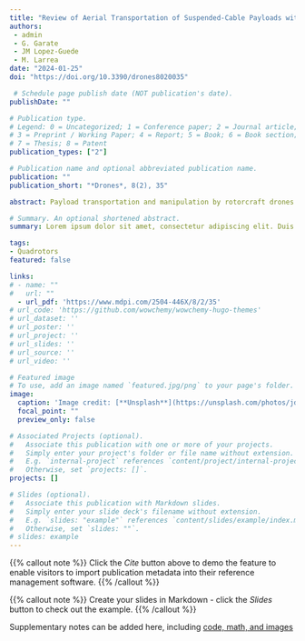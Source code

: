 ```yaml
---
title: "Review of Aerial Transportation of Suspended-Cable Payloads with Quadrotors"
authors:
 - admin
 - G. Garate
 - JM Lopez-Guede
 - M. Larrea
date: "2024-01-25"
doi: "https://doi.org/10.3390/drones8020035"

 # Schedule page publish date (NOT publication's date).
publishDate: ""

# Publication type.
# Legend: 0 = Uncategorized; 1 = Conference paper; 2 = Journal article;
# 3 = Preprint / Working Paper; 4 = Report; 5 = Book; 6 = Book section;
# 7 = Thesis; 8 = Patent
publication_types: ["2"]

# Publication name and optional abbreviated publication name.
publication: ""
publication_short: "*Drones*, 8(2), 35"

abstract: Payload transportation and manipulation by rotorcraft drones are receiving a lot of attention from the military, industrial and logistics research areas. The interactions between the UAV and the payload, plus the means of object attachment or manipulation (such as cables or anthropomorphic robotic arms), may be nonlinear, introducing difficulties in the overall system performance. In this paper, we focus on the current state of the art of aerial transportation systems with suspended loads by a single UAV and a team of them and present a review of different dynamic cable models and control systems. We cover the last sixteen years of the existing literature, and we add a discussion for evaluating the main trends in the referenced research works.

# Summary. An optional shortened abstract.
summary: Lorem ipsum dolor sit amet, consectetur adipiscing elit. Duis posuere tellus ac convallis placerat. Proin tincidunt magna sed ex sollicitudin condimentum.

tags:
- Quadrotors
featured: false

links:
# - name: ""
#   url: ""
  - url_pdf: 'https://www.mdpi.com/2504-446X/8/2/35'
# url_code: 'https://github.com/wowchemy/wowchemy-hugo-themes'
# url_dataset: ''
# url_poster: ''
# url_project: ''
# url_slides: ''
# url_source: ''
# url_video: ''

# Featured image
# To use, add an image named `featured.jpg/png` to your page's folder. 
image:
  caption: 'Image credit: [**Unsplash**](https://unsplash.com/photos/jdD8gXaTZsc)'
  focal_point: ""
  preview_only: false

# Associated Projects (optional).
#   Associate this publication with one or more of your projects.
#   Simply enter your project's folder or file name without extension.
#   E.g. `internal-project` references `content/project/internal-project/index.md`.
#   Otherwise, set `projects: []`.
projects: []

# Slides (optional).
#   Associate this publication with Markdown slides.
#   Simply enter your slide deck's filename without extension.
#   E.g. `slides: "example"` references `content/slides/example/index.md`.
#   Otherwise, set `slides: ""`.
# slides: example
---
```




{{% callout note %}}
Click the *Cite* button above to demo the feature to enable visitors to import publication metadata into their reference management software.
{{% /callout %}}

{{% callout note %}}
Create your slides in Markdown - click the *Slides* button to check out the example.
{{% /callout %}}

Supplementary notes can be added here, including [code, math, and images](https://wowchemy.com/docs/writing-markdown-latex/)
